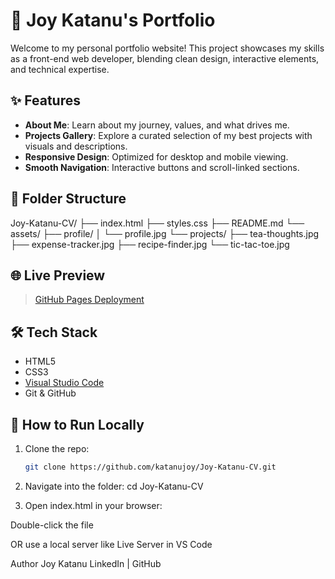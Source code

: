 # 💼 Joy Katanu's Portfolio

Welcome to my personal portfolio website! This project showcases my skills as a front-end web developer, blending clean design, interactive elements, and technical expertise.

## ✨ Features

- **About Me**: Learn about my journey, values, and what drives me.
- **Projects Gallery**: Explore a curated selection of my best projects with visuals and descriptions.
- **Responsive Design**: Optimized for desktop and mobile viewing.
- **Smooth Navigation**: Interactive buttons and scroll-linked sections.

## 📁 Folder Structure

Joy-Katanu-CV/
├── index.html
├── styles.css
├── README.md
└── assets/
├── profile/
│ └── profile.jpg
└── projects/
├── tea-thoughts.jpg
├── expense-tracker.jpg
├── recipe-finder.jpg
└── tic-tac-toe.jpg

## 🌐 Live Preview

> [GitHub Pages Deployment](https://katanujoy.github.io/Joy-Katanu-CV/)  


## 🛠️ Tech Stack

- HTML5
- CSS3
- [Visual Studio Code](https://code.visualstudio.com/)
- Git & GitHub

## 🚀 How to Run Locally

1. Clone the repo:
   ```bash
   git clone https://github.com/katanujoy/Joy-Katanu-CV.git
2. Navigate into the folder:
cd Joy-Katanu-CV

3. Open index.html in your browser:

Double-click the file

OR use a local server like Live Server in VS Code

Author
Joy Katanu
LinkedIn | GitHub
